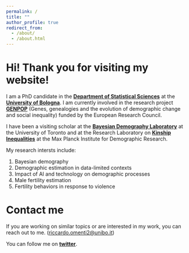 ```yaml
---
permalink: /
title: ""
author_profile: true
redirect_from: 
  - /about/
  - /about.html
---
```




Hi! Thank you for visiting my website!
======

I am a PhD candidate in the [**Department of Statistical Sciences**](https://stat.unibo.it/en) at the [**University of Bologna**](https://www.unibo.it/it). I am currently involved in the research project [**GENPOP**](http://genpop.org) (Genes, genealogies and the evolution of demographic change and social inequality) funded by the European Research Council. 

I have been a visiting scholar at the [**Bayesian Demography Laboratory**](https://www.monicaalexander.com/lab/) at the University of Toronto and at the Research Laboratory on [**Kinship Inequalities**](https://www.demogr.mpg.de/en/research_6120/independent_research_groups_11668/kinship_inequalities_10703/team/) at the Max Planck Institute for Demographic Research.

My research intersts include:

1. Bayesian demography
2. Demographic estimation in data-limited contexts
3. Impact of AI and technology on demographic processes
4. Male fertility estimation
5. Fertility behaviors in response to violence

   






Contact me
======

If you are working on similar topics or are interested in my work, you can reach out to me. (riccardo.omenti2@unibo.it)

You can follow me on [**twitter**](https://twitter.com/OmentiRiccardo).
